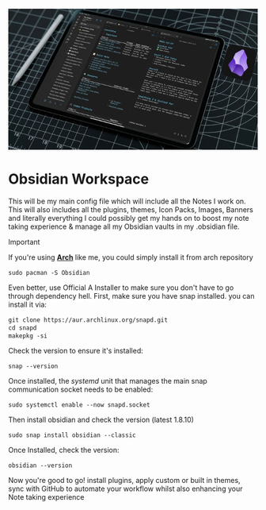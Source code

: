 ![Obsidian](/assets/banners/ObsidianBanner.jpg)
#  Obsidian Workspace 
This will be my main config file which will include all the Notes I work on. This will also includes all the plugins, themes, Icon Packs, Images, Banners and literally everything I could possibly get my hands on to  boost my note taking experience & manage all my Obsidian vaults in my .obsidian file.

> [!IMPORTANT]
If you're using [**Arch**](https://archlinux.org/) like me, you could simply install it from arch repository 

	sudo pacman -S Obsidian

Even better, use Official A Installer to make sure you don't have to go through dependency hell. First, make sure you have snap installed. you can install it via:
```
git clone https://aur.archlinux.org/snapd.git
cd snapd
makepkg -si
```
Check the version to ensure it's installed:

	snap --version
	
Once installed, the *systemd* unit that manages the main snap communication socket needs to be enabled:

	sudo systemctl enable --now snapd.socket

Then install obsidian and check the version (latest 1.8.10)	
	
	sudo snap install obsidian --classic

Once Installed, check the version:

	obsidian --version 

Now you're good to go! install plugins, apply custom or built in themes, sync with GitHub to automate your workflow whilst also enhancing your Note taking experience 
